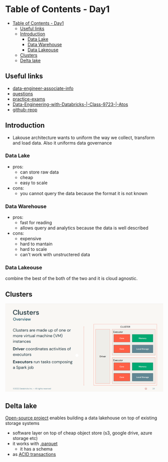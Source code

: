 # Table of Contents - Day1

- [Table of Contents - Day1](#table-of-contents---day1)
  - [Useful links](#useful-links)
  - [Introduction](#introduction)
    - [Data Lake](#data-lake)
    - [Data Warehouse](#data-warehouse)
    - [Data Lakeouse](#data-lakeouse)
  - [Clusters](#clusters)
  - [Delta lake](#delta-lake)

## Useful links

- [data-engineer-associate-info](https://www.databricks.com/learn/certification/data-engineer-associate)
- [questions](https://www.databricks.com/learn/certification/data-engineer-associate#:~:text=the%20certification%20exam.-,Questions,-There%20are%2045)
- [practice-exams](https://files.training.databricks.com/assessments/practice-exams/PracticeExam-DataEngineerAssociate.pdf)
- [Data-Engineering-with-Databricks-|-Class-9723-|-Atos](https://partner-academy.databricks.com/learn/course/809/session/1721/data-engineering-with-databricks-class-9723-atos)
- [github-reop](https://github.com/databricks-academy/data-engineering-with-databricks-english/releases/tag/v2.3.13)

## Introduction

- Lakouse architecture wants to uniform the way we collect, transform and load data. Also it uniforms data governance

### Data Lake

- pros:
  - can store raw data
  - cheap
  - easy to scale
- cons:
  - you cannot query the data because the format it is not known

### Data Warehouse

- pros:
  - fast for reading
  - allows query and analytics because the data is well described
- cons:
  - expensive
  - hard to mantain
  - hard to scale
  - can't work with unstructered data

### Data Lakeouse

combine the best of the both of the two and it is cloud agnostic.

## Clusters

![clusters](imgs/clusters.png)

## Delta lake

[Open-source project](https://delta.io/) enables building a data lakehouse on top of existing storage systems

- software layer on top of cheap object store (s3, google drive, azure storage etc)
- it works with [.parquet](https://www.databricks.com/glossary/what-is-parquet)
  - it has a schema
- as [ACID transactions](https://www.databricks.com/glossary/acid-transactions)
